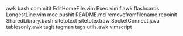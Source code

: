 awk
bash
commitit
EditHomeFile.vim
Exec.vim
f.awk
flashcards
LongestLine.vim
moe
pushit
README.md
removefromfilename
repoinit
SharedLibrary.bash
sitetotext
sitetotextraw
SocketConnect.java
tablesonly.awk
tagit
tagman
tags
utils.awk
vimscript
